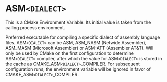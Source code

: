   

# ASM```<DIALECT>```  
This is a CMake Environment Variable. Its initial value is taken from
the calling process environment.  

Preferred executable for compiling a specific dialect of assembly language
files. ASM```<DIALECT>``` can be ASM, ASM_NASM (Netwide Assembler),
ASM_MASM (Microsoft Assembler) or ASM-ATT (Assembler AT&T).
Will only be used by CMake on the first configuration to determine
ASM```<DIALECT>``` compiler, after which the value for ASM```<DIALECT>``` is stored
in the cache as
CMAKE_ASM```<DIALECT>```_COMPILER. For subsequent
configuration runs, the environment variable will be ignored in favor of
CMAKE_ASM```<DIALECT>```_COMPILER.  

